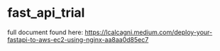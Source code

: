# fast_api_trial
full document found here: https://lcalcagni.medium.com/deploy-your-fastapi-to-aws-ec2-using-nginx-aa8aa0d85ec7
